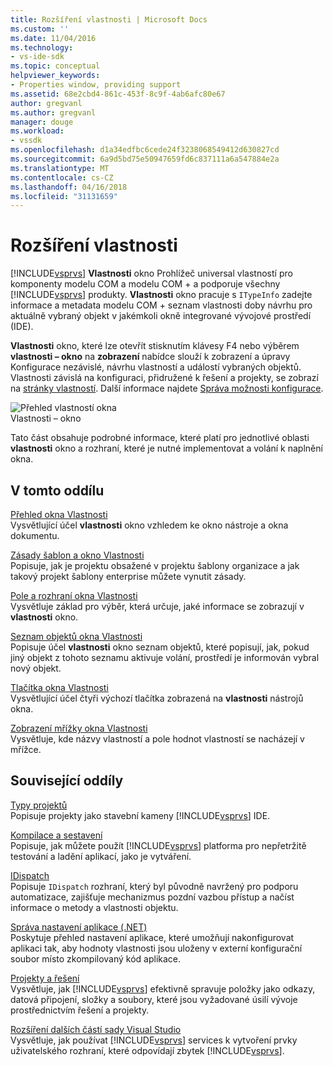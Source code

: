 ```yaml
---
title: Rozšíření vlastnosti | Microsoft Docs
ms.custom: ''
ms.date: 11/04/2016
ms.technology:
- vs-ide-sdk
ms.topic: conceptual
helpviewer_keywords:
- Properties window, providing support
ms.assetid: 68e2cbd4-861c-453f-8c9f-4ab6afc80e67
author: gregvanl
ms.author: gregvanl
manager: douge
ms.workload:
- vssdk
ms.openlocfilehash: d1a34edfbc6cede24f3238068549412d630827cd
ms.sourcegitcommit: 6a9d5bd75e50947659fd6c837111a6a547884e2a
ms.translationtype: MT
ms.contentlocale: cs-CZ
ms.lasthandoff: 04/16/2018
ms.locfileid: "31131659"
---
```

# <a name="extending-properties"></a>Rozšíření vlastnosti
[!INCLUDE[vsprvs](../../code-quality/includes/vsprvs_md.md)] **Vlastnosti** okno Prohlížeč universal vlastností pro komponenty modelu COM a modelu COM + a podporuje všechny [!INCLUDE[vsprvs](../../code-quality/includes/vsprvs_md.md)] produkty. **Vlastnosti** okno pracuje s `ITypeInfo` zadejte informace a metadata modelu COM + seznam vlastnosti doby návrhu pro aktuálně vybraný objekt v jakémkoli okně integrované vývojové prostředí (IDE).  
  
 **Vlastnosti** okno, které lze otevřít stisknutím klávesy F4 nebo výběrem **vlastnosti – okno** na **zobrazení** nabídce slouží k zobrazení a úpravy Konfigurace nezávislé, návrhu vlastností a událostí vybraných objektů. Vlastnosti závislá na konfiguraci, přidružené k řešení a projekty, se zobrazí na [stránky vlastností](../../extensibility/internals/property-pages.md). Další informace najdete [Správa možnosti konfigurace](../../extensibility/internals/managing-configuration-options.md).  
  
 ![Přehled vlastností okna](../../extensibility/internals/media/vspropertieswindow.png "vsPropertiesWindow")  
Vlastnosti – okno  
  
 Tato část obsahuje podrobné informace, které platí pro jednotlivé oblasti **vlastnosti** okno a rozhraní, které je nutné implementovat a volání k naplnění okna.  
  
## <a name="in-this-section"></a>V tomto oddílu  
 [Přehled okna Vlastnosti](../../extensibility/internals/properties-window-overview.md)  
 Vysvětlující účel **vlastnosti** okno vzhledem ke okno nástroje a okna dokumentu.  
  
 [Zásady šablon a okno Vlastnosti](../../extensibility/internals/template-policy-and-the-properties-window.md)  
 Popisuje, jak je projektu obsažené v projektu šablony organizace a jak takový projekt šablony enterprise můžete vynutit zásady.  
  
 [Pole a rozhraní okna Vlastnosti](../../extensibility/internals/properties-window-fields-and-interfaces.md)  
 Vysvětluje základ pro výběr, která určuje, jaké informace se zobrazují v **vlastnosti** okno.  
  
 [Seznam objektů okna Vlastnosti](../../extensibility/internals/properties-window-object-list.md)  
 Popisuje účel **vlastnosti** okno seznam objektů, které popisují, jak, pokud jiný objekt z tohoto seznamu aktivuje volání, prostředí je informován vybral nový objekt.  
  
 [Tlačítka okna Vlastnosti](../../extensibility/internals/properties-window-buttons.md)  
 Vysvětlující účel čtyři výchozí tlačítka zobrazená na **vlastnosti** nástrojů okna.  
  
 [Zobrazení mřížky okna Vlastnosti](../../extensibility/internals/properties-display-grid.md)  
 Vysvětluje, kde názvy vlastností a pole hodnot vlastností se nacházejí v mřížce.  
  
## <a name="related-sections"></a>Související oddíly  
 [Typy projektů](../../extensibility/internals/project-types.md)  
 Popisuje projekty jako stavební kameny [!INCLUDE[vsprvs](../../code-quality/includes/vsprvs_md.md)] IDE.  
  
 [Kompilace a sestavení](../../ide/compiling-and-building-in-visual-studio.md)  
 Popisuje, jak můžete použít [!INCLUDE[vsprvs](../../code-quality/includes/vsprvs_md.md)] platforma pro nepřetržitě testování a ladění aplikací, jako je vytváření.  
  
 [IDispatch](https://msdn.microsoft.com/library/windows/desktop/ms221608.aspx)  
 Popisuje `IDispatch` rozhraní, který byl původně navržený pro podporu automatizace, zajišťuje mechanizmus pozdní vazbou přístup a načíst informace o metody a vlastnosti objektu.  
  
 [Správa nastavení aplikace (.NET)](../../ide/managing-application-settings-dotnet.md)  
 Poskytuje přehled nastavení aplikace, které umožňují nakonfigurovat aplikaci tak, aby hodnoty vlastnosti jsou uloženy v externí konfigurační soubor místo zkompilovaný kód aplikace.  
  
 [Projekty a řešení](../../ide/solutions-and-projects-in-visual-studio.md)  
 Vysvětluje, jak [!INCLUDE[vsprvs](../../code-quality/includes/vsprvs_md.md)] efektivně spravuje položky jako odkazy, datová připojení, složky a soubory, které jsou vyžadované úsilí vývoje prostřednictvím řešení a projekty.  
  
 [Rozšíření dalších částí sady Visual Studio](../../extensibility/extending-other-parts-of-visual-studio.md)  
 Vysvětluje, jak používat [!INCLUDE[vsprvs](../../code-quality/includes/vsprvs_md.md)] services k vytvoření prvky uživatelského rozhraní, které odpovídají zbytek [!INCLUDE[vsprvs](../../code-quality/includes/vsprvs_md.md)].